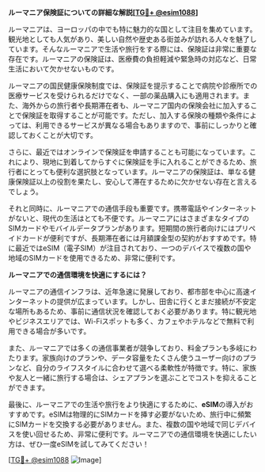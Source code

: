**ルーマニア保険証についての詳細な解説[[TG💪+ @esim1088](https://t.me/s/esim1088)]**

ルーマニアは、ヨーロッパの中でも特に魅力的な国として注目を集めています。観光地としても人気があり、美しい自然や歴史ある街並みが訪れる人々を魅了しています。そんなルーマニアで生活や旅行をする際には、保険証は非常に重要な存在です。ルーマニアの保険証は、医療費の負担軽減や緊急時の対応など、日常生活において欠かせないものです。

ルーマニアの国民健康保険制度では、保険証を提示することで病院や診療所での医療サービスを受けられるだけでなく、一部の薬品購入にも適用されます。また、海外からの旅行者や長期滞在者も、ルーマニア国内の保険会社に加入することで保険証を取得することが可能です。ただし、加入する保険の種類や条件によっては、利用できるサービスが異なる場合もありますので、事前にしっかりと確認しておくことが大切です。

さらに、最近ではオンラインで保険証を申請することも可能になっています。これにより、現地に到着してからすぐに保険証を手に入れることができるため、旅行者にとっても便利な選択肢となっています。ルーマニアの保険証は、単なる健康保険証以上の役割を果たし、安心して滞在するために欠かせない存在と言えるでしょう。

それと同時に、ルーマニアでの通信手段も重要です。携帯電話やインターネットがないと、現代の生活はとても不便です。ルーマニアにはさまざまなタイプのSIMカードやモバイルデータプランがあります。短期間の旅行者向けにはプリペイドカードが便利ですが、長期滞在者には月額課金型の契約がおすすめです。特に最近ではeSIM（電子SIM）が注目されており、一つのデバイスで複数の国や地域のSIMカードを使用できるため、非常に便利です。

**ルーマニアでの通信環境を快適にするには？**

ルーマニアの通信インフラは、近年急速に発展しており、都市部を中心に高速インターネットの提供が広まっています。しかし、田舎に行くとまだ接続が不安定な場所もあるため、事前に通信状況を確認しておく必要があります。特に観光地やビジネスエリアでは、Wi-Fiスポットも多く、カフェやホテルなどで無料で利用できる場合が多いです。

また、ルーマニアでは多くの通信事業者が競争しており、料金プランも多岐にわたります。家族向けのプランや、データ容量をたくさん使うユーザー向けのプランなど、自分のライフスタイルに合わせて選べる柔軟性が特徴です。特に、家族や友人と一緒に旅行する場合は、シェアプランを選ぶことでコストを抑えることができます。

最後に、ルーマニアでの生活や旅行をより快適にするために、**eSIM**の導入がおすすめです。eSIMは物理的にSIMカードを挿す必要がないため、旅行中に頻繁にSIMカードを交換する必要がありません。また、複数の国や地域で同じデバイスを使い回せるため、非常に便利です。ルーマニアでの通信環境を快適にしたい方は、ぜひ一度eSIMを試してみてください！

[[TG💪+ @esim1088](https://t.me/s/esim1088) ![Image](https://i.postimg.cc/Y0z9fWf4/image.png)]